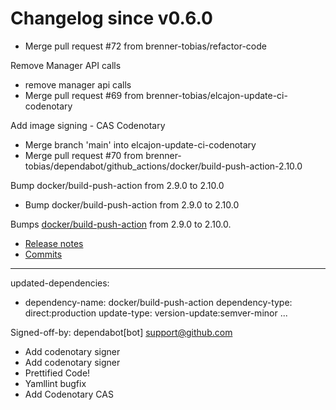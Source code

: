 # Changelog since v0.6.0
- Merge pull request #72 from brenner-tobias/refactor-code

Remove Manager API calls 
- remove manager api calls 
- Merge pull request #69 from brenner-tobias/elcajon-update-ci-codenotary

Add image signing - CAS Codenotary 
- Merge branch 'main' into elcajon-update-ci-codenotary 
- Merge pull request #70 from brenner-tobias/dependabot/github_actions/docker/build-push-action-2.10.0

Bump docker/build-push-action from 2.9.0 to 2.10.0 
- Bump docker/build-push-action from 2.9.0 to 2.10.0

Bumps [docker/build-push-action](https://github.com/docker/build-push-action) from 2.9.0 to 2.10.0.
- [Release notes](https://github.com/docker/build-push-action/releases)
- [Commits](https://github.com/docker/build-push-action/compare/v2.9.0...v2.10.0)

---
updated-dependencies:
- dependency-name: docker/build-push-action
  dependency-type: direct:production
  update-type: version-update:semver-minor
...

Signed-off-by: dependabot[bot] <support@github.com> 
- Add codenotary signer 
- Add codenotary signer 
- Prettified Code! 
- Yamllint bugfix 
- Add Codenotary CAS 
